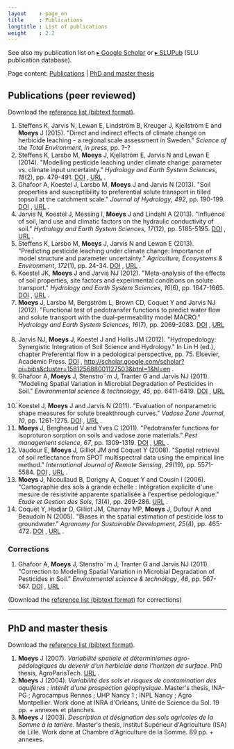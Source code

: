 ```yaml
---
layout    : page_en
title     : Publications
longtitle : List of publications
weight    : 2.2
---
```


<!-- DO NOT EDIT THIS FILE. EDIT Publications.md0 INSTEAD -->

See also my publication list on [&#9656; Google Scholar][jmGoogleScholar] 
or [&#9656; SLUPub][jmSLUPub] (SLU publication database).

Page content: [Publications](#publications) | [PhD and master thesis](#thesis)



Publications (peer reviewed)    <a name="publications"></a>
----------------------------

Download the [reference list (bibtext format)](/assets/bib/MOEYS_J_PUB_PEER.BIB).

1. Steffens K, Jarvis N, Lewan E, Lindström B, Kreuger J, Kjellström E and **Moeys** J (2015). "Direct and indirect effects of climate change on herbicide leaching - a regional scale assessment in Sweden." _Science of the Total Environment_, *in press*, pp. ?-?
2. Steffens K, Larsbo M, **Moeys** J, Kjellström E, Jarvis N and Lewan E (2014). "Modelling pesticide leaching under climate change: parameter vs.  climate input uncertainty." _Hydrology and Earth System Sciences_, *18*(2), pp. 479-491. <a href="http://dx.doi.org/10.5194/hess-18-479-2014">DOI</a> , <a href="http://www.hydrol-earth-syst-sci.net/18/479/2014/">URL</a> .
3. Ghafoor A, Koestel J, Larsbo M, **Moeys** J and Jarvis N (2013). "Soil properties and susceptibility to preferential solute transport in tilled topsoil at the catchment scale." _Journal of Hydrology_, *492*, pp. 190-199. <a href="http://dx.doi.org/10.1016/j.jhydrol.2013.03.046">DOI</a> , <a href="http://www.sciencedirect.com/science/article/pii/S0022169413002709">URL</a> .
4. Jarvis N, Koestel J, Messing I, **Moeys** J and Lindahl A (2013). "Influence of soil, land use and climatic factors on the hydraulic conductivity of soil." _Hydrology and Earth System Sciences_, *17*(12), pp. 5185-5195. <a href="http://dx.doi.org/10.5194/hess-17-5185-2013">DOI</a> , <a href="http://www.hydrol-earth-syst-sci.net/17/5185/2013/">URL</a> .
5. Steffens K, Larsbo M, **Moeys** J, Jarvis N and Lewan E (2013). "Predicting pesticide leaching under climate change: Importance of model structure and parameter uncertainty." _Agriculture, Ecosystems \& Environment_, *172*(1), pp. 24-34. <a href="http://dx.doi.org/10.1016/j.agee.2013.03.018">DOI</a> , <a href="http://www.sciencedirect.com/science/article/pii/S0167880913001096">URL</a> .
6. Koestel JK, **Moeys** J and Jarvis NJ (2012). "Meta-analysis of the effects of soil properties, site factors and experimental conditions on solute transport." _Hydrology and Earth System Sciences_, *16*(6), pp. 1647-1665. <a href="http://dx.doi.org/10.5194/hess-16-1647-2012">DOI</a> , <a href="http://www.hydrol-earth-syst-sci.net/16/1647/2012/">URL</a> .
7. **Moeys** J, Larsbo M, Bergström L, Brown CD, Coquet Y and Jarvis NJ (2012). "Functional test of pedotransfer functions to predict water flow and solute transport with the dual-permeability model MACRO." _Hydrology and Earth System Sciences_, *16*(7), pp. 2069-2083. <a href="http://dx.doi.org/10.5194/hess-16-2069-2012">DOI</a> , <a href="http://www.hydrol-earth-syst-sci.net/16/2069/2012/">URL</a> .
8. Jarvis NJ, **Moeys** J, Koestel J and Hollis JM (2012). "Hydropedology: Synergistic Integration of Soil Science and Hydrology." In Lin H (ed.), chapter Preferential flow in a pedological perspective, pp. 75. Elsevier, Academic Press. <a href="http://dx.doi.org/10.1016/B978-0-12-386941-8.00003-4">DOI</a> , http://scholar.google.com/scholar?oi=bibs&cluster=158125688001127503&btnI=1&hl=en .
9. Ghafoor A, **Moeys** J, Stenstro¨m J, Tranter G and Jarvis NJ (2011). "Modeling Spatial Variation in Microbial Degradation of Pesticides in Soil." _Environmental science \& technology_, *45*, pp. 6411-6419. <a href="http://dx.doi.org/10.1021/es2012353">DOI</a> , <a href="http://pubs.acs.org/doi/abs/10.1021/es2012353">URL</a> .
10. Koestel J, **Moeys** J and Jarvis N (2011). "Evaluation of nonparametric shape measures for solute breakthrough curves." _Vadose Zone Journal_, *10*, pp. 1261-1275. <a href="http://dx.doi.org/10.2136/vzj2011.0010">DOI</a> , <a href="https://dl.sciencesocieties.org/publications/vzj/abstracts/10/4/1261">URL</a> .
11. **Moeys** J, Bergheaud V and Yves C (2011). "Pedotransfer functions for isoproturon sorption on soils and vadose zone materials." _Pest management science_, *67*, pp. 1309-1319. <a href="http://dx.doi.org/10.1002/ps.2187">DOI</a> , <a href="http://onlinelibrary.wiley.com/doi/10.1002/ps.2187/full">URL</a> .
12. Vaudour E, **Moeys** J, Gilliot JM and Coquet Y (2008). "Spatial retrieval of soil reflectance from SPOT multispectral data using the empirical line method." _International Journal of Remote Sensing_, *29*(19), pp. 5571-5584. <a href="http://dx.doi.org/10.1080/01431160802060920">DOI</a> , <a href="http://www.tandfonline.com/doi/abs/10.1080/01431160802060920">URL</a> .
13. **Moeys** J, Nicoullaud B, Dorigny A, Coquet Y and Cousin I (2006). "Cartographie des sols à grande échelle : Intégration explicite d'une mesure de résistivité apparente spatialisée à l'expertise pédologique." _Étude et Gestion des Sols_, *13*(4), pp. 269-286. <a href="http://www.afes.fr/afes/egs/EGS_13_4_moeys.pdf">URL</a> .
14. Coquet Y, Hadjar D, Gilliot JM, Charnay MP, **Moeys** J, Dufour A and Beaudoin N (2005). "Biases in the spatial estimation of pesticide loss to groundwater." _Agronomy for Sustainable Development_, *25*(4), pp. 465-472. <a href="http://dx.doi.org/10.1051/agro:2005046">DOI</a> , <a href="http://www.agronomy-journal.org/articles/agro/abs/2005/04/a4112/a4112.html">URL</a> .

### Corrections

1. Ghafoor A, **Moeys** J, Stenstro¨m J, Tranter G and Jarvis NJ (2011). "Correction to Modeling Spatial Variation in Microbial Degradation of Pesticides in Soil." _Environmental science \& technology_, *46*, pp. 567-567. <a href="http://dx.doi.org/10.1021/es203986f">DOI</a> , <a href="http://pubs.acs.org/doi/pdf/10.1021/es203986f">URL</a> .

(Download the [reference list (bibtext 
format)](/assets/bib/MOEYS_J_PUB_CORRECTIONS.BIB) for corrections)



- - - - - - - - - - - - - - - - - - - - - - - - - - - - - - - - -
PhD and master thesis    <a name="thesis"></a>
---------------------

Download the [reference list (bibtext format)](/assets/bib/MOEYS_J_PUB_THESIS.BIB).

1. **Moeys** J (2007). _Variabilité spatiale et déterminismes agro-pédologiques du devenir d’un herbicide dans l’horizon de surface_. PhD thesis, AgroParisTech. <a href="http://pastel.archives-ouvertes.fr/pastel-00004448/">URL</a> .
2. **Moeys** J (2004). _Variabilité des sols et risques de contamination des aquifères : intérêt d'une prospection géophysique_. Master's thesis, INA-PG ; Agrocampus Rennes ; UHP Nancy 1 ; INPL Nancy ; Agro Montpellier. Work done at INRA d'Orléans, Unité de Science du Sol. 19 pp. + annexes et planches.
3. **Moeys** J (2003). _Description et désignation des sols agricoles de la Somme à la tarière_. Master's thesis, Institut Supérieur d'Agriculture (ISA) de Lille. Work done at Chambre d'Agriculture de la Somme. 89 pp. + annexes.



<!-- List of links -->
[jmSLUPub]:         http://slubar.slub.se/pweb/mailsh/form?mail=Julien.Moeys%40slu.se&lang=eng&show=yes&sortorder=publication_year# "Julien Moeys (on SLUPub)"
[jmGoogleScholar]:  http://scholar.google.se/citations?user=cRNn-IMAAAAJ&hl=en&oi=ao "Julien MOEYS Google Scholar profile"

